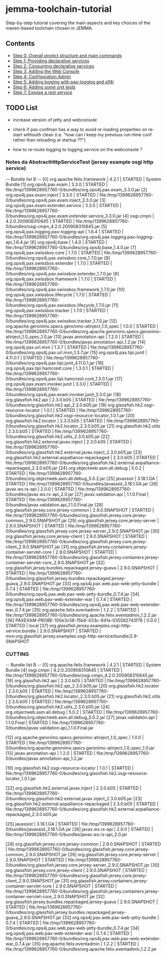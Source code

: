 # jemma-toolchain-tutorial

Step-by-step tutorial covering the main aspects and key choices of the maven-based toolchain chosen in JEMMA.

## Contents

- [Step 0: Overall project structure and main commands](../../wiki/Step-00)
- [Step 1: Providing declarative services](../../wiki/Step-01)
- [Step 2: Consuming declarative services](../../wiki/Step-02)
- [Step 3: Adding the Web Console](../../wiki/Step-03)
- [Step 4: Configuration Admin](../../wiki/Step-04)
- [Step 5: Adding logging with pax-logging and slf4j](../../wiki/Step-05)
- [Step 6: Adding some unit tests](../../wiki/Step-06)
- [Step 7: Expose a rest service](../../wiki/Step-07)


## TODO List

- increase version of jetty and webconsole

- check if pax confman has a way to avoid re-loading properties on re-start withouth clean (i.e. "how can I keep my previous run-time conf rather than reloading at startup ??")
- how to re-route logging to logging service on the webconsole ?



### Notes da AbstractHttpServiceTest (jersey example osgi http service)

-- Bundle list B -- 
  [0] org.apache.felix.framework                                             | 4.2.1                | STARTED  | System Bundle
  [1] org.ops4j.pax.exam                                                     | 3.3.0                | STARTED  | file:/tmp/1399628957760-0/bundles/org.ops4j.pax.exam_3.3.0.jar
  [2] org.ops4j.pax.exam.inject                                              | 3.3.0                | STARTED  | file:/tmp/1399628957760-0/bundles/org.ops4j.pax.exam.inject_3.3.0.jar
  [3] org.ops4j.pax.exam.extender.service                                    | 3.3.0                | STARTED  | file:/tmp/1399628957760-0/bundles/org.ops4j.pax.exam.extender.service_3.3.0.jar
  [4] osgi.cmpn                                                              | 4.2.0.200908310645   | STARTED  | file:/tmp/1399628957760-0/bundles/osgi.cmpn_4.2.0.200908310645.jar
  [5] org.ops4j.pax.logging.pax-logging-api                                  | 1.6.4                | STARTED  | file:/tmp/1399628957760-0/bundles/org.ops4j.pax.logging.pax-logging-api_1.6.4.jar
  [6] org.ops4j.base                                                         | 1.4.0                | STARTED  | file:/tmp/1399628957760-0/bundles/org.ops4j.base_1.4.0.jar
  [7] org.ops4j.pax.swissbox.core                                            | 1.7.0                | STARTED  | file:/tmp/1399628957760-0/bundles/org.ops4j.pax.swissbox.core_1.7.0.jar
  [8] org.ops4j.pax.swissbox.extender                                        | 1.7.0                | STARTED  | file:/tmp/1399628957760-0/bundles/org.ops4j.pax.swissbox.extender_1.7.0.jar
  [9] org.ops4j.pax.swissbox.framework                                       | 1.7.0                | STARTED  | file:/tmp/1399628957760-0/bundles/org.ops4j.pax.swissbox.framework_1.7.0.jar
 [10] org.ops4j.pax.swissbox.lifecycle                                       | 1.7.0                | STARTED  | file:/tmp/1399628957760-0/bundles/org.ops4j.pax.swissbox.lifecycle_1.7.0.jar
 [11] org.ops4j.pax.swissbox.tracker                                         | 1.7.0                | STARTED  | file:/tmp/1399628957760-0/bundles/org.ops4j.pax.swissbox.tracker_1.7.0.jar
 [12] org.apache.geronimo.specs.geronimo-atinject_1.0_spec                   | 1.0.0                | STARTED  | file:/tmp/1399628957760-0/bundles/org.apache.geronimo.specs.geronimo-atinject_1.0_spec_1.0.jar
 [13] javax.annotation-api                                                   | 1.2.0                | STARTED  | file:/tmp/1399628957760-0/bundles/javax.annotation-api_1.2.jar
 [14] org.ops4j.pax.url.mvn                                                  | 1.3.7                | STARTED  | file:/tmp/1399628957760-0/bundles/org.ops4j.pax.url.mvn_1.3.7.jar
 [15] org.ops4j.pax.tipi.junit                                               | 4.11.0.1             | STARTED  | file:/tmp/1399628957760-0/bundles/org.ops4j.pax.tipi.junit_4.11.0.1.jar
 [16] org.ops4j.pax.tipi.hamcrest.core                                       | 1.3.0.1              | STARTED  | file:/tmp/1399628957760-0/bundles/org.ops4j.pax.tipi.hamcrest.core_1.3.0.1.jar
 [17] org.ops4j.pax.exam.invoker.junit                                       | 3.3.0                | STARTED  | file:/tmp/1399628957760-0/bundles/org.ops4j.pax.exam.invoker.junit_3.3.0.jar
 [18] org.glassfish.hk2.api                                                  | 2.3.0.b05            | STARTED  | file:/tmp/1399628957760-0/bundles/org.glassfish.hk2.api_2.3.0.b05.jar
 [19] org.glassfish.hk2.osgi-resource-locator                                | 1.0.1                | STARTED  | file:/tmp/1399628957760-0/bundles/org.glassfish.hk2.osgi-resource-locator_1.0.1.jar
 [20] org.glassfish.hk2.locator                                              | 2.3.0.b05            | STARTED  | file:/tmp/1399628957760-0/bundles/org.glassfish.hk2.locator_2.3.0.b05.jar
 [21] org.glassfish.hk2.utils                                                | 2.3.0.b05            | STARTED  | file:/tmp/1399628957760-0/bundles/org.glassfish.hk2.utils_2.3.0.b05.jar
 [22] org.glassfish.hk2.external.javax.inject                                | 2.3.0.b05            | STARTED  | file:/tmp/1399628957760-0/bundles/org.glassfish.hk2.external.javax.inject_2.3.0.b05.jar
 [23] org.glassfish.hk2.external.aopalliance-repackaged                      | 2.3.0.b05            | STARTED  | file:/tmp/1399628957760-0/bundles/org.glassfish.hk2.external.aopalliance-repackaged_2.3.0.b05.jar
 [24] org.objectweb.asm.all.debug                                            | 5.0.2                | STARTED  | file:/tmp/1399628957760-0/bundles/org.objectweb.asm.all.debug_5.0.2.jar
 [25] javassist                                                              | 3.18.1.GA            | STARTED  | file:/tmp/1399628957760-0/bundles/javassist_3.18.1.GA.jar
 [26] javax.ws.rs-api                                                        | 2.0.0                | STARTED  | file:/tmp/1399628957760-0/bundles/javax.ws.rs-api_2.0.jar
 [27] javax.validation.api                                                   | 1.1.0.Final          | STARTED  | file:/tmp/1399628957760-0/bundles/javax.validation.api_1.1.0.Final.jar
 [28] org.glassfish.jersey.core.jersey-common                                | 2.9.0.SNAPSHOT       | STARTED  | file:/tmp/1399628957760-0/bundles/org.glassfish.jersey.core.jersey-common_2.9.0.SNAPSHOT.jar
 [29] org.glassfish.jersey.core.jersey-server                                | 2.9.0.SNAPSHOT       | STARTED  | file:/tmp/1399628957760-0/bundles/org.glassfish.jersey.core.jersey-server_2.9.0.SNAPSHOT.jar
 [30] org.glassfish.jersey.core.jersey-client                                | 2.9.0.SNAPSHOT       | STARTED  | file:/tmp/1399628957760-0/bundles/org.glassfish.jersey.core.jersey-client_2.9.0.SNAPSHOT.jar
 [31] org.glassfish.jersey.containers.jersey-container-servlet-core          | 2.9.0.SNAPSHOT       | STARTED  | file:/tmp/1399628957760-0/bundles/org.glassfish.jersey.containers.jersey-container-servlet-core_2.9.0.SNAPSHOT.jar
 [32] org.glassfish.jersey.bundles.repackaged.jersey-guava                   | 2.9.0.SNAPSHOT       | STARTED  | file:/tmp/1399628957760-0/bundles/org.glassfish.jersey.bundles.repackaged.jersey-guava_2.9.0.SNAPSHOT.jar
 [33] org.ops4j.pax.web.pax-web-jetty-bundle                                 | 0.7.4                | STARTED  | file:/tmp/1399628957760-0/bundles/org.ops4j.pax.web.pax-web-jetty-bundle_0.7.4.jar
 [34] org.ops4j.pax.web.pax-web-extender-war                                 | 0.7.4                | STARTED  | file:/tmp/1399628957760-0/bundles/org.ops4j.pax.web.pax-web-extender-war_0.7.4.jar
 [35] org.apache.felix.eventadmin                                            | 1.2.2                | STARTED  | file:/tmp/1399628957760-0/bundles/org.apache.felix.eventadmin_1.2.2.jar
 [36] PAXEXAM-PROBE-100e3c56-15b6-433c-941e-035582743f78                     | 0.0.0                | STARTED  | local
 [37] org.glassfish.jersey.examples.osgi-http-service.bundle                 | 2.9.0.SNAPSHOT       | STARTED  | mvn:org.glassfish.jersey.examples.osgi-http-service/bundle/2.9-SNAPSHOT



###  CUTTING



-- Bundle list B -- 
  [0] org.apache.felix.framework                                             | 4.2.1                | STARTED  | System Bundle
    [4] osgi.cmpn                                                              | 4.2.0.200908310645   | STARTED  | file:/tmp/1399628957760-0/bundles/osgi.cmpn_4.2.0.200908310645.jar
   [18] org.glassfish.hk2.api                                                  | 2.3.0.b05            | STARTED  | file:/tmp/1399628957760-0/bundles/org.glassfish.hk2.api_2.3.0.b05.jar 
  [20] org.glassfish.hk2.locator                                              | 2.3.0.b05            | STARTED  | file:/tmp/1399628957760-0/bundles/org.glassfish.hk2.locator_2.3.0.b05.jar
 [21] org.glassfish.hk2.utils                                                | 2.3.0.b05            | STARTED  | file:/tmp/1399628957760-0/bundles/org.glassfish.hk2.utils_2.3.0.b05.jar
 [24] org.objectweb.asm.all.debug                                            | 5.0.2                | STARTED  | file:/tmp/1399628957760-0/bundles/org.objectweb.asm.all.debug_5.0.2.jar
  [27] javax.validation.api                                                   | 1.1.0.Final          | STARTED  | file:/tmp/1399628957760-0/bundles/javax.validation.api_1.1.0.Final.jar
  
 [12] org.apache.geronimo.specs.geronimo-atinject_1.0_spec                   | 1.0.0                | STARTED  | file:/tmp/1399628957760-0/bundles/org.apache.geronimo.specs.geronimo-atinject_1.0_spec_1.0.jar
 [13] javax.annotation-api                                                   | 1.2.0                | STARTED  | file:/tmp/1399628957760-0/bundles/javax.annotation-api_1.2.jar
 
 [19] org.glassfish.hk2.osgi-resource-locator                                | 1.0.1                | STARTED  | file:/tmp/1399628957760-0/bundles/org.glassfish.hk2.osgi-resource-locator_1.0.1.jar
 
 
 [22] org.glassfish.hk2.external.javax.inject                                | 2.3.0.b05            | STARTED  | file:/tmp/1399628957760-0/bundles/org.glassfish.hk2.external.javax.inject_2.3.0.b05.jar
 [23] org.glassfish.hk2.external.aopalliance-repackaged                      | 2.3.0.b05            | STARTED  | file:/tmp/1399628957760-0/bundles/org.glassfish.hk2.external.aopalliance-repackaged_2.3.0.b05.jar
 
 [25] javassist                                                              | 3.18.1.GA            | STARTED  | file:/tmp/1399628957760-0/bundles/javassist_3.18.1.GA.jar
 [26] javax.ws.rs-api                                                        | 2.0.0                | STARTED  | file:/tmp/1399628957760-0/bundles/javax.ws.rs-api_2.0.jar
 
 [28] org.glassfish.jersey.core.jersey-common                                | 2.9.0.SNAPSHOT       | STARTED  | file:/tmp/1399628957760-0/bundles/org.glassfish.jersey.core.jersey-common_2.9.0.SNAPSHOT.jar
 [29] org.glassfish.jersey.core.jersey-server                                | 2.9.0.SNAPSHOT       | STARTED  | file:/tmp/1399628957760-0/bundles/org.glassfish.jersey.core.jersey-server_2.9.0.SNAPSHOT.jar
 [30] org.glassfish.jersey.core.jersey-client                                | 2.9.0.SNAPSHOT       | STARTED  | file:/tmp/1399628957760-0/bundles/org.glassfish.jersey.core.jersey-client_2.9.0.SNAPSHOT.jar
 [31] org.glassfish.jersey.containers.jersey-container-servlet-core          | 2.9.0.SNAPSHOT       | STARTED  | file:/tmp/1399628957760-0/bundles/org.glassfish.jersey.containers.jersey-container-servlet-core_2.9.0.SNAPSHOT.jar
 [32] org.glassfish.jersey.bundles.repackaged.jersey-guava                   | 2.9.0.SNAPSHOT       | STARTED  | file:/tmp/1399628957760-0/bundles/org.glassfish.jersey.bundles.repackaged.jersey-guava_2.9.0.SNAPSHOT.jar
 [33] org.ops4j.pax.web.pax-web-jetty-bundle                                 | 0.7.4                | STARTED  | file:/tmp/1399628957760-0/bundles/org.ops4j.pax.web.pax-web-jetty-bundle_0.7.4.jar
 [34] org.ops4j.pax.web.pax-web-extender-war                                 | 0.7.4                | STARTED  | file:/tmp/1399628957760-0/bundles/org.ops4j.pax.web.pax-web-extender-war_0.7.4.jar
 [35] org.apache.felix.eventadmin                                            | 1.2.2                | STARTED  | file:/tmp/1399628957760-0/bundles/org.apache.felix.eventadmin_1.2.2.jar
